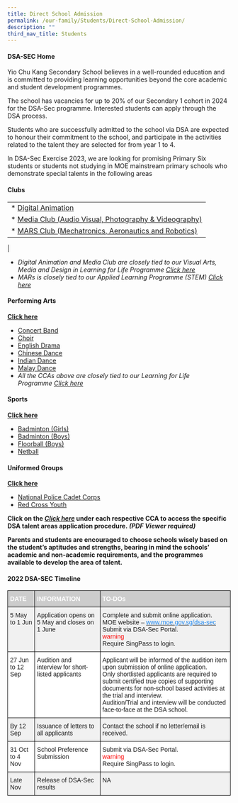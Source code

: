```yaml
---
title: Direct School Admission
permalink: /our-family/Students/Direct-School-Admission/
description: ""
third_nav_title: Students
---
```

#### **DSA-SEC Home**

Yio Chu Kang Secondary School believes in a well-rounded education and is committed to providing learning opportunities beyond the core academic and student development programmes.

The school has vacancies for up to 20% of our Secondary 1 cohort in 2024 for the DSA-Sec programme. Interested students can apply through the DSA process.

Students who are successfully admitted to the school via DSA are expected to honour their commitment to the school, and participate in the activities related to the talent they are selected for from year 1 to 4.

In DSA-Sec Exercise 2023, we are looking for promising Primary Six students or students not studying in MOE mainstream primary schools who demonstrate special talents in the following areas

#### Clubs
|  | 
| -------- | 
| *   [Digital Animation](/cca/Clubs/Digital-Animation-Club/)    |
|*   [Media Club (Audio Visual, Photography &amp; Videography)](/cca/Clubs/Media-Club-Audio-Visual-Photography-Videography/)| 
|*   [MARS Club (Mechatronics, Aeronautics and Robotics)](/cca/Clubs/MARS-CLUB-MECHATRONICS-AERONAUTICS-AND-ROBOTICS/)
|


* _Digital Animation and Media Club are closely tied to our Visual Arts, Media and Design in Learning for Life Programme [Click here](/our-curriculum/Distinctive-Programmes/Learning-for-Life-Programme/)_
*   _MARs is closely tied to our Applied Learning Programme (STEM) [Click here](/our-curriculum/Distinctive-Programmes/Applied-Learning-Programme/)_

#### **Performing Arts**
**[Click here](/files/Students/Direct%20School%20Admission/3%20DIRECT%20SCHOOL%20ADMISSION%20%20FOR%20Performing%20Arts.pdf)**

*   [Concert Band](/cca/Performing-Arts/Concert-Band/)
*   [Choir](/cca/Performing-Arts/Choir/)
*   [English Drama](/cca/Performing-Arts/English-Drama/)
*   [Chinese Dance](/cca/Performing-Arts/Chinese-Dance/)
*   [Indian Dance](/cca/Performing-Arts/Indian-Dance/)
*   [Malay Dance](/cca/Performing-Arts/Malay-Dance/)
*   _All the CCAs above are closely tied to our Learning for Life Programme&nbsp;[Click here](/our-curriculum/Distinctive-Programmes/Learning-for-Life-Programme/)_

#### **Sports**
**[Click here](/files/Students/Direct%20School%20Admission/4%20DIRECT%20SCHOOL%20ADMISSION%20for%20SPORTS.pdf)**
*   [Badminton (Girls)](/cca/Physical-Sports/Badminton-Boys-Girls/)
*   [Badminton (Boys)](/cca/Physical-Sports/Badminton-Boys-Girls/)
*   [Floorball (Boys)](/cca/Physical-Sports/Floorball-Boys/)
*   [Netball](/cca/Physical-Sports/Netball/)

#### **Uniformed Groups**
**[Click here](/files/Students/Direct%20School%20Admission/5%20DIRECT%20SCHOOL%20ADMISSION%20for%20UGs.pdf)**
*   [National Police Cadet Corps](/cca/Uniformed-Groups/NPCC/)
*   [Red Cross Youth](/cca/Uniformed-Groups/Red-Cross-Youth/)

**Click on the&nbsp;_[Click here](/our-family/Students/Direct-School-Admission/)_&nbsp;under each respective CCA to access the specific DSA talent areas application procedure.&nbsp;_(PDF Viewer required)_**

**Parents and students are encouraged to choose schools wisely based on the student’s aptitudes and strengths, bearing in mind the schools’ academic and non-academic requirements, and the programmes available to develop the area of talent.**

#### **2022 DSA-SEC Timeline**

<style type="text/css">
.tg  {border-collapse:collapse;border-spacing:0;}
.tg td{border-color:black;border-style:solid;border-width:1px;font-family:Arial, sans-serif;font-size:14px;
  overflow:hidden;padding:10px 5px;word-break:normal;}
.tg th{border-color:black;border-style:solid;border-width:1px;font-family:Arial, sans-serif;font-size:14px;
  font-weight:normal;overflow:hidden;padding:10px 5px;word-break:normal;}
.tg .tg-moqs{background-color:#CCC;color:#FFF;font-weight:bold;text-align:left;vertical-align:top}
.tg .tg-jikt{background-color:#F1F1F1;text-align:left;vertical-align:top}
.tg .tg-ktyi{background-color:#FFF;text-align:left;vertical-align:top}
</style>
<table class="tg">
<thead>
  <tr>
    <th class="tg-moqs">DATE</th>
    <th class="tg-moqs">INFORMATION</th>
    <th class="tg-moqs">TO-DOs</th>
  </tr>
</thead>
<tbody>
  <tr>
    <td class="tg-jikt">5 May to 1 Jun</td>
    <td class="tg-jikt">Application opens on 5 May and closes on 1 June</td>
    <td class="tg-jikt">Complete and submit online application.<br>MOE website – <a href="https://www.moe.gov.sg/secondary/dsa"><span style="text-decoration:none;color:#1E87F0;background-color:transparent">www.moe.gov.sg/dsa-sec</span></a><br>Submit via DSA-Sec Portal.<br><span style="font-weight:normal;font-style:normal;color:red">warning</span><br>Require SingPass to login.</td>
  </tr>
  <tr>
    <td class="tg-ktyi">27 Jun to 12 Sep</td>
    <td class="tg-ktyi">Audition and interview for short-listed applicants</td>
    <td class="tg-ktyi">Applicant will be informed of the audition item upon submission of online application.<br>Only shortlisted applicants are required to submit certified true copies of supporting documents for non-school based activities at the trial and interview.<br>Audition/Trial and interview will be conducted face-to-face at the DSA school.</td>
  </tr>
  <tr>
    <td class="tg-jikt">By 12 Sep</td>
    <td class="tg-jikt">Issuance of letters to all applicants</td>
    <td class="tg-jikt">Contact the school if no letter/email is received.</td>
  </tr>
  <tr>
    <td class="tg-ktyi">31 Oct to 4 Nov</td>
    <td class="tg-ktyi">School Preference Submission</td>
    <td class="tg-ktyi">Submit via DSA-Sec Portal.<br><span style="font-weight:normal;font-style:normal;color:red">warning</span><br>Require SingPass to login.</td>
  </tr>
  <tr>
    <td class="tg-jikt">Late Nov</td>
    <td class="tg-jikt">Release of DSA-Sec results</td>
    <td class="tg-jikt">NA</td>
  </tr>
</tbody>
</table>